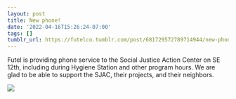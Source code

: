 ```yaml
---
layout: post
title: New phone!
date: '2022-04-16T15:26:24-07:00'
tags: []
tumblr_url: https://futelco.tumblr.com/post/681729572789714944/new-phone
---
```

Futel is providing phone service to the Social Justice Action Center on SE 12th, including during Hygiene Station and other program hours. We are glad to be able to support the SJAC, their projects, and their neighbors.

![](https://64.media.tumblr.com/33b0a6ee2be09012ac94163465f2a494/56ee28ccc13b9eac-dd/s540x810/212673082a15257cc3471b02a6c913431037f905.png)
